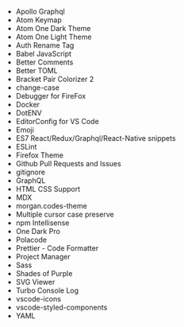 - Apollo Graphql
- Atom Keymap
- Atom One Dark Theme
- Atom One Light Theme
- Auth Rename Tag
- Babel JavaScript
- Better Comments
- Better TOML
- Bracket Pair Colorizer 2
- change-case
- Debugger for FireFox
- Docker
- DotENV
- EditorConfig for VS Code
- Emoji
- ES7 React/Redux/Graphql/React-Native snippets
- ESLint
- Firefox Theme
- Github Pull Requests and Issues
- gitignore
- GraphQL
- HTML CSS Support
- MDX
- morgan.codes-theme
- Multiple cursor case preserve
- npm Intellisense
- One Dark Pro
- Polacode
- Prettier - Code Formatter
- Project Manager
- Sass
- Shades of Purple
- SVG Viewer
- Turbo Console Log
- vscode-icons
- vscode-styled-components
- YAML
